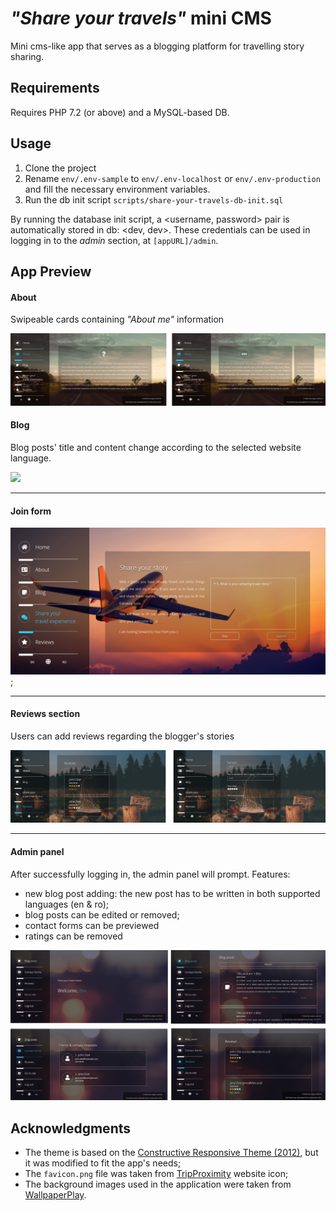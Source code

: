 # _"Share your travels"_ mini CMS

Mini cms-like app that serves as a blogging platform for travelling story sharing.

## Requirements

Requires PHP 7.2 (or above) and a MySQL-based DB.

## Usage

1. Clone the project
1. Rename `env/.env-sample` to `env/.env-localhost` or `env/.env-production` and fill the necessary environment variables.
1. Run the db init script `scripts/share-your-travels-db-init.sql`

By running the database init script, a <username, password> pair is automatically stored in db: <dev, dev>.
These credentials can be used in logging in to the _admin_ section, at `[appURL]/admin`.

## App Preview

#### About

Swipeable cards containing _"About me"_ information

![](./webfiles/img/readme/about-preview.png)

#### Blog

Blog posts' title and content change according to the selected website language.

![](./webfiles/img/readme/blog-preview.png)

---

#### Join form

![](./webfiles/img/readme/contact-preview.png);

---

#### Reviews section

Users can add reviews regarding the blogger's stories

![](./webfiles/img/readme/review-preview.png)

---

#### Admin panel

After successfully logging in, the admin panel will prompt. 
Features:
* new blog post adding: the new post has to be written in both supported languages (en & ro);
* blog posts can be edited or removed;
* contact forms can be previewed
* ratings can be removed

![](./webfiles/img/readme/admin-preview.png)



## Acknowledgments

* The theme is based on the [Constructive Responsive Theme (2012)](https://www.free-css.com/free-css-templates/page255/constructive), but it was modified to fit the app's needs;
* The `favicon.png` file was taken from [TripProximity](https://tripproximity.com/) website icon;
* The background images used in the application were taken from [WallpaperPlay](https://wallpaperplay.com/).